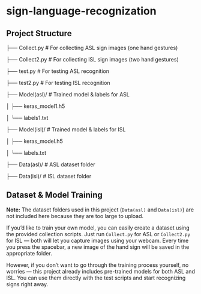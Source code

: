 # sign-language-recognization
##  Project Structure


├── Collect.py # For collecting ASL sign images (one hand gestures)

├── Collect2.py # For collecting ISL sign images (two hand gestures)

├── test.py # For testing ASL recognition

├── test2.py # For testing ISL recognition

├── Model(asl)/ # Trained model & labels for ASL

│ ├── keras_model1.h5

│ └── labels1.txt

├── Model(isl)/ # Trained model & labels for ISL

│ ├── keras_model.h5

│ └── labels.txt

├── Data(asl)/ # ASL dataset folder

├── Data(isl)/ # ISL dataset folder


## Dataset & Model Training

**Note:** The dataset folders used in this project (`Data(asl)` and `Data(isl)`) are not included here because they are too large to upload.

If you’d like to train your own model, you can easily create a dataset using the provided collection scripts. Just run `Collect.py` for ASL or `Collect2.py` for ISL — both will let you capture images using your webcam. Every time you press the spacebar, a new image of the hand sign will be saved in the appropriate folder.

However, if you don’t want to go through the training process yourself, no worries — this project already includes pre-trained models for both ASL and ISL. You can use them directly with the test scripts and start recognizing signs right away.

